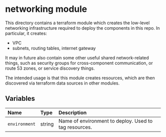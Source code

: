 # networking module

This directory contains a terraform module which creates the low-level networking infrastructure required to deploy the components in this repo.
In particular, it creates:

- VPC
- subnets, routing tables, internet gateway

It may in future also contain some other useful shared network-related things, such as security groups for cross-component communication, or route 53 zones, or service discovery things.

The intended usage is that this module creates resources, which are then discovered via terraform data sources in other modules.

## Variables

|Name|Type|Description|
|:---|:---|:---|
|`environment`|string|Name of environment to deploy. Used to tag resources.|
